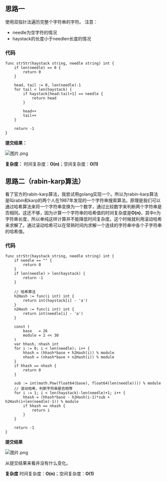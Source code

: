 ## 思路一
使用双指针法遍历完整个字符串的字符。
注意：
* needle为空字符的情况
* haystack的长度小于needlen长度的情况

### 代码

```golang
func strStr(haystack string, needle string) int {
	if len(needle) == 0 {
		return 0
	}

	head, tail := 0, len(needle)-1
	for tail < len(haystack) {
		if haystack[head:tail+1] == needle {
			return head
		}

		head++
		tail++
	}

	return -1
}
```

**提交结果：**

![图片.png](https://pic.leetcode-cn.com/d3ee02749bf460a9e4877ece736dc7f599bb692fa5d20ecc83f5cb980d345757-%E5%9B%BE%E7%89%87.png)

**复杂度：**
时间复杂度：**O(n)**；空间复杂度：**O(1)**

## 思路二（rabin-karp算法）
看了官方的rabin-karp算法，我尝试用golang实现一个。所以为rabin-karp算法是叫rabin和karp的两个人在1987年发现的一个字符串搜索算法。原理是我们可以通过哈希算法来将一个字符串变换为一个数字，通过比较数字来判断两个字符串是否相同。这还不够，因为计算一个字符串的哈希值的时间复杂度是**O(n)**，其中n为字符串长度，所以单纯这样计算并不能降低时间复杂度。这个时候就利用滚动哈希来求解了。通过滚动哈希可以在常熟时间内求解一个连续的字符串中各个子字符串的哈希值。

### 代码
```golang
func strStr(haystack string, needle string) int {
	if needle == "" {
		return 0
	}
	if len(needle) > len(haystack) {
		return -1
	}

	// 哈希算法
	h2Hash := func(i int) int {
		return int(haystack[i] - 'a')
	}
	n2Hash := func(i int) int {
		return int(needle[i] - 'a')
	}

	const (
		base   = 26
		module = 2 << 30
	)
	var hhash, nhash int
	for i := 0; i < len(needle); i++ {
		hhash = (hhash*base + h2Hash(i)) % module
		nhash = (nhash*base + n2Hash(i)) % module
	}
	if hhash == nhash {
		return 0
	}

	sub := int(math.Pow(float64(base), float64(len(needle)))) % module
	// 滚动哈希，判断字符串是否相等
	for i := 1; i < len(haystack)-len(needle)+1; i++ {
		hhash = (hhash*base - h2Hash(i-1)*sub + h2Hash(i+len(needle)-1)) % module
		if hhash == nhash {
			return i
		}
	}

	return -1
}
```
**提交结果**

![图片.png](https://pic.leetcode-cn.com/225db44335448ed1db113e9cb16ecdac62a208151f0e220328546661919c21fe-%E5%9B%BE%E7%89%87.png)

从提交结果来看并没有什么变化。

**复杂度**
时间复杂度：**O(n)**；空间复杂度：**O(1)**
